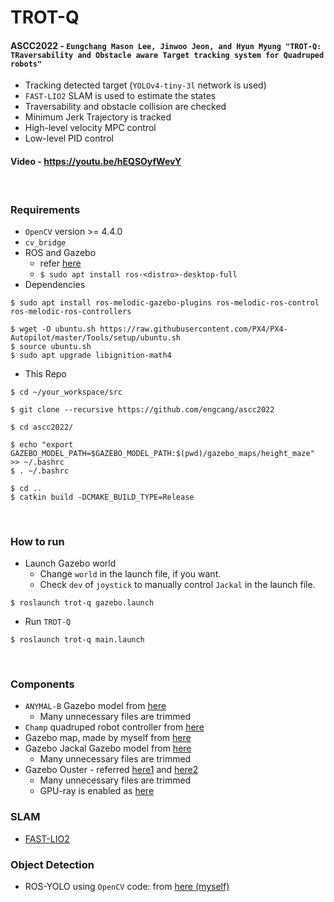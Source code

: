 # TROT-Q
#### ASCC2022 - `Eungchang Mason Lee, Jinwoo Jeon, and Hyun Myung "TROT-Q: TRaversability and Obstacle aware Target tracking system for Quadruped robots"`
+ Tracking detected target (`YOLOv4-tiny-3l` network is used)
+ `FAST-LIO2` SLAM is used to estimate the states
+ Traversability and obstacle collision are checked
+ Minimum Jerk Trajectory is tracked
+ High-level velocity MPC control
+ Low-level PID control
#### Video - https://youtu.be/hEQSOyfWevY

<br>

### Requirements
+ `OpenCV` version >= 4.4.0
+ `cv_bridge`
+ ROS and Gazebo
    + refer [here](http://wiki.ros.org/ROS/Installation)
    + `$ sudo apt install ros-<distro>-desktop-full`
+ Dependencies
~~~shell
$ sudo apt install ros-melodic-gazebo-plugins ros-melodic-ros-control ros-melodic-ros-controllers

$ wget -O ubuntu.sh https://raw.githubusercontent.com/PX4/PX4-Autopilot/master/Tools/setup/ubuntu.sh
$ source ubuntu.sh
$ sudo apt upgrade libignition-math4
~~~
+ This Repo
~~~shell
$ cd ~/your_workspace/src

$ git clone --recursive https://github.com/engcang/ascc2022

$ cd ascc2022/

$ echo "export GAZEBO_MODEL_PATH=$GAZEBO_MODEL_PATH:$(pwd)/gazebo_maps/height_maze" >> ~/.bashrc
$ . ~/.bashrc

$ cd ..
$ catkin build -DCMAKE_BUILD_TYPE=Release
~~~

<br>

### How to run
+ Launch Gazebo world
	+ Change `world` in the launch file, if you want.
    + Check `dev` of `joystick` to manually control `Jackal` in the launch file.
~~~shell
$ roslaunch trot-q gazebo.launch
~~~
+ Run `TROT-Q`
~~~shell
$ roslaunch trot-q main.launch
~~~

<br>

### Components
+ `ANYMAL-B` Gazebo model from [here](https://github.com/ANYbotics/anymal_b_simple_description)
    + Many unnecessary files are trimmed
+ `Champ` quadruped robot controller from [here](https://github.com/chvmp/champ)
+ Gazebo map, made by myself from [here](https://github.com/engcang/gazebo_maps)
+ Gazebo Jackal Gazebo model from [here](https://github.com/jackal)
    + Many unnecessary files are trimmed
+ Gazebo Ouster - referred [here1](https://www.wilselby.com/2019/05/simulating-an-ouster-os-1-lidar-sensor-in-ros-gazebo-and-rviz/) and [here2](https://github.com/wilselby/ouster_example)
    + Many unnecessary files are trimmed
    + GPU-ray is enabled as [here](https://engcang.github.io/Ouster-Gazebo-Plugin-boosting-up-with-GPU-ray/)

### SLAM
+ [FAST-LIO2](https://github.com/hku-mars/FAST_LIO)

### Object Detection
+ ROS-YOLO using `OpenCV` code: from [here (myself)](https://github.com/engcang/ros-yolo-sort/blob/master/YOLO_and_ROS_ver/ros_opencv_dnn.py)
